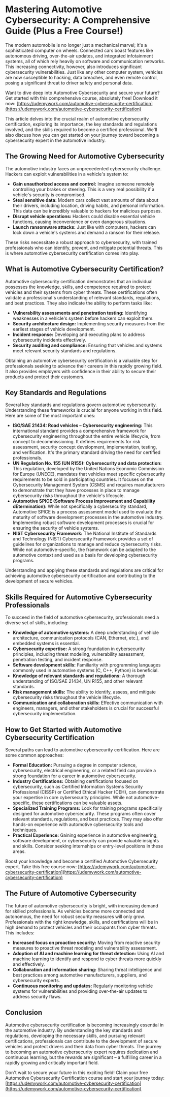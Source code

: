 # Mastering Automotive Cybersecurity: A Comprehensive Guide (Plus a Free Course!)

The modern automobile is no longer just a mechanical marvel; it's a sophisticated computer on wheels. Connected cars boast features like autonomous driving, over-the-air updates, and integrated infotainment systems, all of which rely heavily on software and communication networks. This increasing connectivity, however, also introduces significant cybersecurity vulnerabilities. Just like any other computer system, vehicles are now susceptible to hacking, data breaches, and even remote control, posing a significant threat to driver safety and personal data.

Want to dive deep into Automotive Cybersecurity and secure your future? Get started with this comprehensive course, absolutely free! Download it now: [https://udemywork.com/automotive-cybersecurity-certification](https://udemywork.com/automotive-cybersecurity-certification)

This article delves into the crucial realm of automotive cybersecurity certification, exploring its importance, the key standards and regulations involved, and the skills required to become a certified professional. We'll also discuss how you can get started on your journey toward becoming a cybersecurity expert in the automotive industry.

## The Growing Need for Automotive Cybersecurity

The automotive industry faces an unprecedented cybersecurity challenge. Hackers can exploit vulnerabilities in a vehicle's system to:

*   **Gain unauthorized access and control:**  Imagine someone remotely controlling your brakes or steering. This is a very real possibility if a vehicle's security is compromised.
*   **Steal sensitive data:**  Modern cars collect vast amounts of data about their drivers, including location, driving habits, and personal information. This data can be incredibly valuable to hackers for malicious purposes.
*   **Disrupt vehicle operations:**  Hackers could disable essential vehicle functions, causing inconvenience or even dangerous situations.
*   **Launch ransomware attacks:**  Just like with computers, hackers can lock down a vehicle's systems and demand a ransom for their release.

These risks necessitate a robust approach to cybersecurity, with trained professionals who can identify, prevent, and mitigate potential threats.  This is where automotive cybersecurity certification comes into play.

## What is Automotive Cybersecurity Certification?

Automotive cybersecurity certification demonstrates that an individual possesses the knowledge, skills, and competence required to protect vehicles and their systems from cyber threats.  These certifications often validate a professional's understanding of relevant standards, regulations, and best practices. They also indicate the ability to perform tasks like:

*   **Vulnerability assessments and penetration testing:** Identifying weaknesses in a vehicle's system before hackers can exploit them.
*   **Security architecture design:** Implementing security measures from the earliest stages of vehicle development.
*   **Incident response:**  Developing and executing plans to address cybersecurity incidents effectively.
*   **Security auditing and compliance:** Ensuring that vehicles and systems meet relevant security standards and regulations.

Obtaining an automotive cybersecurity certification is a valuable step for professionals seeking to advance their careers in this rapidly growing field.  It also provides employers with confidence in their ability to secure their products and protect their customers.

## Key Standards and Regulations

Several key standards and regulations govern automotive cybersecurity. Understanding these frameworks is crucial for anyone working in this field. Here are some of the most important ones:

*   **ISO/SAE 21434: Road vehicles – Cybersecurity engineering:**  This international standard provides a comprehensive framework for cybersecurity engineering throughout the entire vehicle lifecycle, from concept to decommissioning.  It defines requirements for risk assessment, security concept development, implementation, testing, and verification. It's the primary standard driving the need for certified professionals.
*   **UN Regulation No. 155 (UN R155): Cybersecurity and data protection:** This regulation, developed by the United Nations Economic Commission for Europe (UNECE), mandates that vehicles meet specific cybersecurity requirements to be sold in participating countries. It focuses on the Cybersecurity Management System (CSMS) and requires manufacturers to demonstrate that they have processes in place to manage cybersecurity risks throughout the vehicle's lifecycle.
*   **Automotive SPICE (Software Process Improvement and Capability dEtermination):** While not specifically a cybersecurity standard, Automotive SPICE is a process assessment model used to evaluate the maturity of software development processes in the automotive industry.  Implementing robust software development processes is crucial for ensuring the security of vehicle systems.
*   **NIST Cybersecurity Framework:**  The National Institute of Standards and Technology (NIST) Cybersecurity Framework provides a set of guidelines for organizations to manage and reduce cybersecurity risks.  While not automotive-specific, the framework can be adapted to the automotive context and used as a basis for developing cybersecurity programs.

Understanding and applying these standards and regulations are critical for achieving automotive cybersecurity certification and contributing to the development of secure vehicles.

## Skills Required for Automotive Cybersecurity Professionals

To succeed in the field of automotive cybersecurity, professionals need a diverse set of skills, including:

*   **Knowledge of automotive systems:**  A deep understanding of vehicle architecture, communication protocols (CAN, Ethernet, etc.), and embedded systems is essential.
*   **Cybersecurity expertise:**  A strong foundation in cybersecurity principles, including threat modeling, vulnerability assessment, penetration testing, and incident response.
*   **Software development skills:**  Familiarity with programming languages commonly used in automotive systems (C, C++, Python) is beneficial.
*   **Knowledge of relevant standards and regulations:**  A thorough understanding of ISO/SAE 21434, UN R155, and other relevant standards.
*   **Risk management skills:** The ability to identify, assess, and mitigate cybersecurity risks throughout the vehicle lifecycle.
*   **Communication and collaboration skills:**  Effective communication with engineers, managers, and other stakeholders is crucial for successful cybersecurity implementation.

## How to Get Started with Automotive Cybersecurity Certification

Several paths can lead to automotive cybersecurity certification. Here are some common approaches:

*   **Formal Education:**  Pursuing a degree in computer science, cybersecurity, electrical engineering, or a related field can provide a strong foundation for a career in automotive cybersecurity.
*   **Industry Certifications:**  Obtaining certifications focused on cybersecurity, such as Certified Information Systems Security Professional (CISSP) or Certified Ethical Hacker (CEH), can demonstrate your expertise in core cybersecurity principles. While not automotive-specific, these certifications can be valuable assets.
*   **Specialized Training Programs:**  Look for training programs specifically designed for automotive cybersecurity. These programs often cover relevant standards, regulations, and best practices.  They may also offer hands-on experience with automotive cybersecurity tools and techniques.
*   **Practical Experience:**  Gaining experience in automotive engineering, software development, or cybersecurity can provide valuable insights and skills. Consider seeking internships or entry-level positions in these areas.

Boost your knowledge and become a certified Automotive Cybersecurity expert. Take this free course now: [https://udemywork.com/automotive-cybersecurity-certification](https://udemywork.com/automotive-cybersecurity-certification)

## The Future of Automotive Cybersecurity

The future of automotive cybersecurity is bright, with increasing demand for skilled professionals. As vehicles become more connected and autonomous, the need for robust security measures will only grow. Professionals with the right knowledge, skills, and certifications will be in high demand to protect vehicles and their occupants from cyber threats.  This includes:

*   **Increased focus on proactive security:** Moving from reactive security measures to proactive threat modeling and vulnerability assessment.
*   **Adoption of AI and machine learning for threat detection:**  Using AI and machine learning to identify and respond to cyber threats more quickly and effectively.
*   **Collaboration and information sharing:**  Sharing threat intelligence and best practices among automotive manufacturers, suppliers, and cybersecurity experts.
*   **Continuous monitoring and updates:**  Regularly monitoring vehicle systems for vulnerabilities and providing over-the-air updates to address security flaws.

## Conclusion

Automotive cybersecurity certification is becoming increasingly essential in the automotive industry. By understanding the key standards and regulations, developing the necessary skills, and pursuing relevant certifications, professionals can contribute to the development of secure vehicles and protect drivers and their data from cyber threats. The journey to becoming an automotive cybersecurity expert requires dedication and continuous learning, but the rewards are significant – a fulfilling career in a rapidly growing and critically important field.

Don't wait to secure your future in this exciting field! Claim your free Automotive Cybersecurity Certification course and start your journey today: [https://udemywork.com/automotive-cybersecurity-certification](https://udemywork.com/automotive-cybersecurity-certification)
